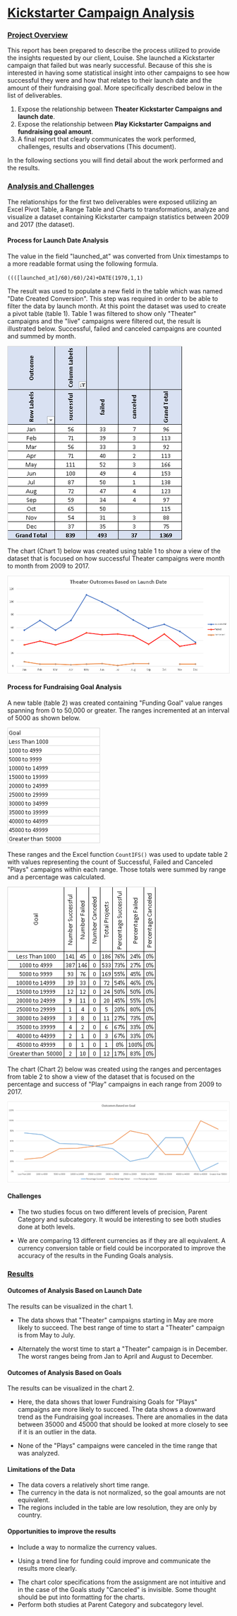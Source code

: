 # **<u>Kickstarter Campaign Analysis</u>**

### <u>Project Overview</u>

This report has been prepared to describe the process utilized to provide the insights requested by our client, Louise.  She launched a Kickstarter campaign that failed but was nearly successful.  Because of this she is interested in having some statistical insight into other campaigns to see how successful they were and how that relates to their launch date and the amount of their fundraising goal.  More specifically described below in the list of deliverables.

1. Expose the relationship between **Theater Kickstarter Campaigns and launch date**.
2. Expose the relationship between **Play Kickstarter Campaigns and fundraising goal amount**.
3. A final report that clearly communicates the work performed, challenges, results and observations (This document).

In the following sections you will find detail about the work performed and the results.

### <u>Analysis and Challenges</u>

The relationships for the first two deliverables were exposed utilizing an Excel Pivot Table, a Range Table and Charts to transformations, analyze and visualize a dataset containing Kickstarter campaign statistics between 2009 and 2017 (the dataset).  

####  Process for Launch Date Analysis

The value in the field "launched_at" was converted from Unix timestamps to a more readable format using the following formula. 

 `((([launched_at]/60)/60)/24)+DATE(1970,1,1)`

The result was used to populate a new field in the table which was named "Date Created Conversion".  This step was required in order to be able to filter the data by launch month.  At this point the dataset was used to create a pivot table (table 1).  Table 1 was filtered to show only "Theater" campaigns and the "live" campaigns were filtered out, the result is illustrated below.  Successful, failed and canceled campaigns are counted and summed by month.

![Pivot_Table](./resources/PT_Outcomes.png)





The chart (Chart 1) below was created using table 1 to show a view of the dataset that is focused on how successful Theater campaigns were month to month from 2009 to 2017.



![Chart1](./resources/Theater_Outcomes_vx_Launch.png)





#### Process for Fundraising Goal Analysis

A new table (table 2) was created containing "Funding Goal" value ranges spanning from 0 to 50,000 or greater.  The ranges incremented at an interval of 5000 as shown below.

![Range_Table](./resources/Goal_Amount_Breakdown.png)





These ranges and the Excel function  `CountIFS()` was used to update table 2 with values representing the count of Successful, Failed and Canceled "Plays" campaigns within each range.  Those totals were summed by range and a percentage was calculated.

![Range_Table_with_Values](./resources/Goal_Amount_Breakdown_with_Values.png)





The chart (Chart 2) below was created using the ranges and percentages from table 2 to show a view of the dataset that is focused on the percentage and success of "Play" campaigns in each range from 2009 to 2017.

![Chart2](./resources/Outcomes_vs_Goals.png)



#### Challenges

* The two studies focus on two different levels of precision, Parent Category and subcategory.  It would be interesting to see both studies done at both levels.

* We are comparing 13 different currencies as if they are all equivalent.  A currency conversion table or field could be incorporated to improve the accuracy of the results in the Funding Goals analysis.

  

### <u>Results</u>

#### Outcomes of Analysis Based on Launch Date

The results can be visualized in the chart 1.

* The data shows that "Theater" campaigns starting in May are more likely to succeed.  The best range of time to start a "Theater" campaign is from May to July.

* Alternately the worst time to start a "Theater" campaign is in December.  The worst ranges being from Jan to April and August to December.

  

#### Outcomes of Analysis Based on Goals

The results can be visualized in the chart 2.

* Here, the data shows that lower Fundraising Goals for "Plays" campaigns are more likely to succeed.  The data shows a downward trend as the Fundraising goal increases.  There are anomalies in the data between 35000 and 45000 that should be looked at more closely to see if it is an outlier in the data.

* None of the "Plays" campaigns were canceled in the time range that was analyzed.

  

#### Limitations of the Data

* The data covers a relatively short time range.
* The currency in the data is not normalized, so the goal amounts are not equivalent.
* The regions included in the table are low resolution, they are only by country.



#### Opportunities to improve the results

* Include a way to normalize the currency values.

* Using a trend line for funding could improve and communicate the results more clearly.

- The chart color specifications from the assignment are not intuitive and in the case of the Goals study "Canceled" is invisible.  Some thought should be put into formatting for the charts.
- Perform both studies at Parent Category and subcategory level.
